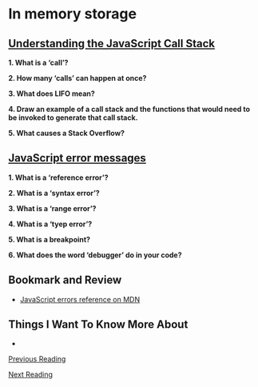 # In memory storage

## [Understanding the JavaScript Call Stack](https://medium.freecodecamp.org/understanding-the-javascript-call-stack-861e41ae61d4)

**1. What is a ‘call’?**


**2. How many ‘calls’ can happen at once?**


**3. What does LIFO mean?**


**4. Draw an example of a call stack and the functions that would need to be invoked to generate that call stack.**


**5. What causes a Stack Overflow?**


## [JavaScript error messages](https://codeburst.io/javascript-error-messages-debugging-d23f84f0ae7c)

**1. What is a ‘reference error’?**


**2. What is a ‘syntax error’?**


**3. What is a ‘range error’?**


**4. What is a ‘tyep error’?**


**5. What is a breakpoint?**


**6. What does the word ‘debugger’ do in your code?**


## Bookmark and Review

- [JavaScript errors reference on MDN](https://developer.mozilla.org/en-US/docs/Web/JavaScript/Reference/Errors)

## Things I Want To Know More About

- 

[Previous Reading](./class-09.md)

[Next Reading](./class-11.md)
